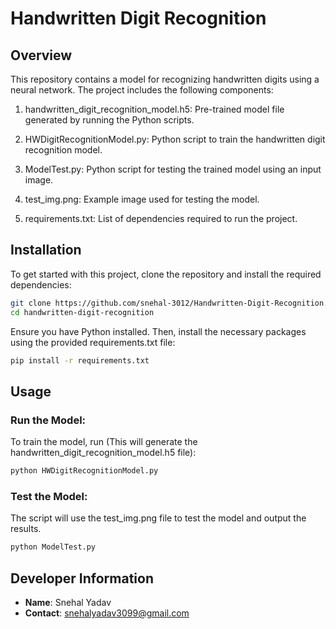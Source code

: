 # Handwritten Digit Recognition

## Overview

This repository contains a model for recognizing handwritten digits using a neural network. The project includes the following components:

 1. handwritten_digit_recognition_model.h5: Pre-trained model file generated by running the Python scripts.

 2. HWDigitRecognitionModel.py: Python script to train the handwritten digit recognition model.

 3. ModelTest.py: Python script for testing the trained model using an input image.

 4. test_img.png: Example image used for testing the model.

 5. requirements.txt: List of dependencies required to run the project.


## Installation

To get started with this project, clone the repository and install the required dependencies:

```bash
git clone https://github.com/snehal-3012/Handwritten-Digit-Recognition.git
cd handwritten-digit-recognition
```

Ensure you have Python installed. Then, install the necessary packages using the provided requirements.txt file:

```bash
pip install -r requirements.txt
```

## Usage

### Run the Model:

To train the model, run (This will generate the handwritten_digit_recognition_model.h5 file): 

```bash
python HWDigitRecognitionModel.py
```

### Test the Model:

The script will use the test_img.png file to test the model and output the results.

```bash
python ModelTest.py
```

## Developer Information

- **Name**: Snehal Yadav
- **Contact**: [snehalyadav3099@gmail.com](mailto:snehalyadav3099@gmail.com)
